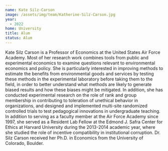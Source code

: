 ```yaml
---
name: Kate Silz-Carson
image: /assets/img/team/Katherine-Silz-Carson.jpg
year:
  - 2022
home: University
title: Alum
status: Alum
---
```


Kate Silz Carson is a Professor of Economics at the United States Air Force Academy.  Most of her research work combines tools from public and experimental economics to examine questions relevant to environmental economics and policy.  She is particularly interested in improving methods to estimate the benefits from environmental goods and services by testing these methods in the experimental laboratory before taking them to the field, in order to better understand what methods are likely to generate biased results and how these biases might be mitigated.  In addition, she has conducted experimental research on the role of rank and group membership in contributing to toleration of unethical behavior in organizations, and designed and implemented multi-site randomized controlled trials to test pedagogical innovations in undergraduate teaching.  In addition to serving as a faculty member at the Air Force Academy since 1997, she served as a Resident Lab Fellow at the Edmond J. Safra Center for Ethics at Harvard University during the 2013-2014 academic year, where she studied the role of incentive compatibility in institutional corruption.  Dr. Silz Carson received her Ph.D. in Economics from the University of Colorado, Boulder.
